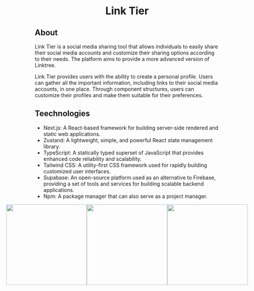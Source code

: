 <div align="center">
<br/>
</div>
<div align="center">
<br/>
<p><b><h1>Link Tier</h1></b></p>
</div>


## About
Link Tier is a social media sharing tool that allows individuals to easily share their social media accounts and customize their sharing options according to their needs. The platform aims to provide a more advanced version of Linktree.

Link Tier provides users with the ability to create a personal profile. Users can gather all the important information, including links to their social media accounts, in one place. Through component structures, users can customize their profiles and make them suitable for their preferences.

## Teechnologies

- Next.js: A React-based framework for building server-side rendered and static web applications.
- Zustand: A lightweight, simple, and powerful React state management library.
- TypeScript: A statically typed superset of JavaScript that provides enhanced code reliability and scalability.
- Tailwind CSS: A utility-first CSS framework used for rapidly building customized user interfaces.
- Supabase: An open-source platform used as an alternative to Firebase, providing a set of tools and services for building scalable backend applications.
- Npm: A package manager that can also serve as a project manager.

<div style="display: flex; justify-content: center;">
<img src="https://github.com/yusufgns/linktier_web/assets/99817309/d525caad-8172-43b3-9b8a-c9bfc855ca0d"
height="220"/>
<img src="https://github.com/yusufgns/linktier_web/assets/99817309/1858ccbb-c2d2-4519-8eec-b596596da0bf"
height="220"/>
<img src="https://github.com/yusufgns/linktier_web/assets/99817309/5b248212-e808-4b53-939e-38e23f15e767"
height="220"/>
</div>

